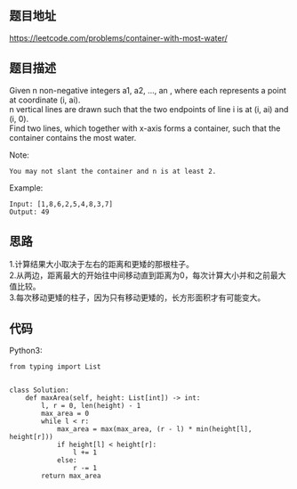 ## 题目地址
https://leetcode.com/problems/container-with-most-water/

## 题目描述
Given n non-negative integers a1, a2, ..., an , where each represents a point at coordinate (i, ai).   
n vertical lines are drawn such that the two endpoints of line i is at (i, ai) and (i, 0).   
Find two lines, which together with x-axis forms a container, such that the container contains the most water.

Note:
```
You may not slant the container and n is at least 2.
```
Example:
```
Input: [1,8,6,2,5,4,8,3,7]
Output: 49
```

## 思路
1.计算结果大小取决于左右的距离和更矮的那根柱子。  
2.从两边，距离最大的开始往中间移动直到距离为0，每次计算大小并和之前最大值比较。  
3.每次移动更矮的柱子，因为只有移动更矮的，长方形面积才有可能变大。  

## 代码
Python3:
```
from typing import List


class Solution:
    def maxArea(self, height: List[int]) -> int:
        l, r = 0, len(height) - 1
        max_area = 0
        while l < r:
            max_area = max(max_area, (r - l) * min(height[l], height[r]))
            if height[l] < height[r]:
                l += 1
            else:
                r -= 1
        return max_area
```
